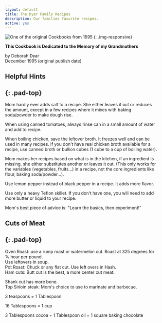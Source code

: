 ```yaml
---
layout: default
title: The Dyar Family Recipes
description: Our families favorite recipes.
active: yes
---
```


![One of the original Cookbooks from 1995]({%site.baseurl%}/assets/images/the-cookbook.jpg)
{: .img-responsive}

**This Cookbook is Dedicated to the Memory of my Grandmothers**

by Deborah Dyar  
December 1995 (original publish date) 



## Helpful Hints
{: .pad-top}
--- 
Mom hardly ever adds salt to a recipe. She either leaves it out or reduces the amount, except in a few recipes where it mixes with baking soda/powder to make dough rise. 

When using canned tomatoes, always rinse can in a small amount of water and add to recipe. 

When boiling chicken, save the leftover broth. It freezes well and can be used in many recipes. If you don't have real chicken broth available for a recipe, use canned broth or bullion cubes (1 cube to a cup of boiling water). 

Mom makes her recipes based on what is in the kitchen, if an ingredient is missing, she either substitutes another or leaves it out. (This only works for the variables (vegetables, fruits...) in a recipe, not the core ingredients like flour, baking soda/powder...). 

Use lemon pepper instead of black pepper in a recipe. It adds more flavor. 

Use only a heavy Teflon skillet. If you don't have one, you will need to add more butter or liquid to your recipe. 

Mom's best piece of advice is: "Learn the basics, then experiment!" 



## Cuts of Meat
{: .pad-top}
---
Oven Roast: use a rump roast or watermelon cut. Roast at 325 degrees for % hour per pound.  
Use leftovers in soup.  
Pot Roast: Chuck or any flat cut. Use left overs in Hash.  
Ham cuts: Butt cut is the best, a more center cut meat.   


Shank cut has more bone.  
Top Sirloin steak: Mom's choice to use to marinate and barbecue. 

3 teaspoons = 1 Tablespoon

16 Tablespoons = 1 cup

3 Tablespoons cocoa + 1 Tablespoon oil = 1 square baking chocolate
